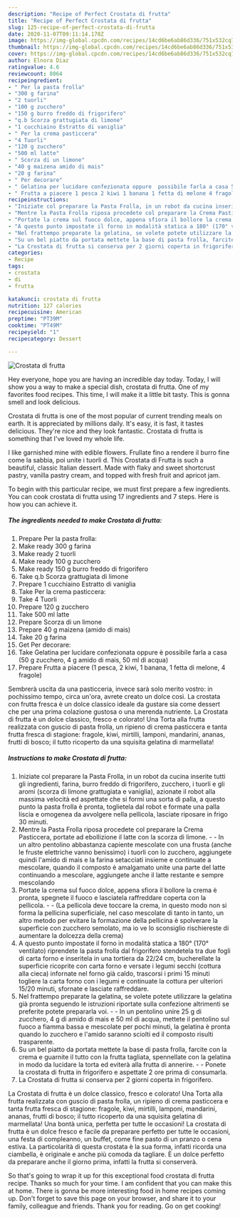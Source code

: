 ```yaml
---
description: "Recipe of Perfect Crostata di frutta"
title: "Recipe of Perfect Crostata di frutta"
slug: 125-recipe-of-perfect-crostata-di-frutta
date: 2020-11-07T09:11:14.178Z
image: https://img-global.cpcdn.com/recipes/14cd6be6ab86d336/751x532cq70/crostata-di-frutta-recipe-main-photo.jpg
thumbnail: https://img-global.cpcdn.com/recipes/14cd6be6ab86d336/751x532cq70/crostata-di-frutta-recipe-main-photo.jpg
cover: https://img-global.cpcdn.com/recipes/14cd6be6ab86d336/751x532cq70/crostata-di-frutta-recipe-main-photo.jpg
author: Elnora Diaz
ratingvalue: 4.6
reviewcount: 8064
recipeingredient:
- " Per la pasta frolla"
- "300 g farina"
- "2 tuorli"
- "100 g zucchero"
- "150 g burro freddo di frigorifero"
- "q.b Scorza grattugiata di limone"
- "1 cucchiaino Estratto di vaniglia"
- " Per la crema pasticcera"
- "4 Tuorli"
- "120 g zucchero"
- "500 ml latte"
- " Scorza di un limone"
- "40 g maizena amido di mais"
- "20 g farina"
- " Per decorare"
- " Gelatina per lucidare confezionata oppure  possibile farla a casa 50 g zucchero 4 g amido di mais 50 ml di acqua"
- " Frutta a piacere 1 pesca 2 kiwi 1 banana 1 fetta di melone 4 fragole"
recipeinstructions:
- "Iniziate col preparare la Pasta Frolla, in un robot da cucina inserite tutti gli ingredienti, farina, burro freddo di frigorifero, zucchero, i tuorli e gli aromi (scorza di limone grattugiata e vaniglia), azionate il robot alla massima velocità ed aspettate che si formi una sorta di palla, a questo punto la pasta frolla è pronta, toglietela dal robot e formate una palla liscia e omogenea da avvolgere nella pellicola, lasciate riposare in frigo 30 minuti."
- "Mentre la Pasta Frolla riposa procedete col preparare la Crema Pasticcera, portate ad ebollizione il latte con la scorza di limone.  In un altro pentolino abbastanza capiente mescolate con una frusta (anche le fruste elettriche vanno benissimo) i tuorli con lo zucchero, aggiungete quindi l&#39;amido di mais e la farina setacciati insieme e continuate a mescolare, quando il composto è amalgamato unite una parte del latte continuando a mescolare, aggiungete anche il latte restante e sempre mescolando"
- "Portate la crema sul fuoco dolce, appena sfiora il bollore la crema è pronta, spegnete il fuoco e lasciatela raffreddare coperta con la pellicola.  (La pellicola deve toccare la crema, in questo modo non si forma la pellicina superficiale, nel caso mescolate di tanto in tanto, un altro metodo per evitare la formazione della pellicina è spolverare la superficie con zucchero semolato, ma io ve lo sconsiglio rischiereste di aumentare la dolcezza della crema)"
- "A questo punto impostate il forno in modalità statica a 180° (170° ventilato) riprendete la pasta frolla dal frigorifero stendetela tra due fogli di carta forno e inseritela in una tortiera da 22/24 cm, bucherellate la superficie ricoprite con carta forno e versate i legumi secchi (cottura alla cieca) infornate nel forno già caldo, trascorsi i primi 15 minuti togliere la carta forno con i legumi e continuate la cottura per ulteriori 15/20 minuti, sfornate e lasciate raffreddare."
- "Nel frattempo preparate la gelatina, se volete potete utilizzare la gelatina già pronta seguendo le istruzioni riportate sulla confezione altrimenti se preferite potete prepararla voi.  In un pentolino unire 25 g di zucchero, 4 g di amido di mais e 50 ml di acqua, mettete il pentolino sul fuoco a fiamma bassa e mescolate per pochi minuti, la gelatina è pronta quando lo zucchero e l&#39;amido saranno sciolti ed il composto risulti trasparente."
- "Su un bel piatto da portata mettete la base di pasta frolla, farcite con la crema e guarnite il tutto con la frutta tagliata, spennellate con la gelatina in modo da lucidare la torta ed eviterà alla frutta di annerire.  Ponete la crostata di frutta in frigorifero e aspettate 2 ore prima di consumarla."
- "La Crostata di frutta si conserva per 2 giorni coperta in frigorifero."
categories:
- Recipe
tags:
- crostata
- di
- frutta

katakunci: crostata di frutta 
nutrition: 127 calories
recipecuisine: American
preptime: "PT39M"
cooktime: "PT49M"
recipeyield: "1"
recipecategory: Dessert

---
```



![Crostata di frutta](https://img-global.cpcdn.com/recipes/14cd6be6ab86d336/751x532cq70/crostata-di-frutta-recipe-main-photo.jpg)

Hey everyone, hope you are having an incredible day today. Today, I will show you a way to make a special dish, crostata di frutta. One of my favorites food recipes. This time, I will make it a little bit tasty. This is gonna smell and look delicious.

Crostata di frutta is one of the most popular of current trending meals on earth. It is appreciated by millions daily. It's easy, it is fast, it tastes delicious. They're nice and they look fantastic. Crostata di frutta is something that I've loved my whole life.

I like garnished mine with edible flowers. Frullate fino a rendere il burro fine come la sabbia, poi unite i tuorli d. This Crostata di Frutta is such a beautiful, classic Italian dessert. Made with flaky and sweet shortcrust pastry, vanilla pastry cream, and topped with fresh fruit and apricot jam.


To begin with this particular recipe, we must first prepare a few ingredients. You can cook crostata di frutta using 17 ingredients and 7 steps. Here is how you can achieve it.

<!--inarticleads1-->

##### The ingredients needed to make Crostata di frutta:

1. Prepare  Per la pasta frolla:
1. Make ready 300 g farina
1. Make ready 2 tuorli
1. Make ready 100 g zucchero
1. Make ready 150 g burro freddo di frigorifero
1. Take q.b Scorza grattugiata di limone
1. Prepare 1 cucchiaino Estratto di vaniglia
1. Take  Per la crema pasticcera:
1. Take 4 Tuorli
1. Prepare 120 g zucchero
1. Take 500 ml latte
1. Prepare  Scorza di un limone
1. Prepare 40 g maizena (amido di mais)
1. Take 20 g farina
1. Get  Per decorare:
1. Take  Gelatina per lucidare confezionata oppure è possibile farla a casa (50 g zucchero, 4 g amido di mais, 50 ml di acqua)
1. Prepare  Frutta a piacere (1 pesca, 2 kiwi, 1 banana, 1 fetta di melone, 4 fragole)


Sembrerà uscita da una pasticceria, invece sarà solo merito vostro: in pochissimo tempo, circa un&#39;ora, avrete creato un dolce così. La crostata con frutta fresca è un dolce classico ideale da gustare sia come dessert che per una prima colazione gustosa o una merenda nutriente. La Crostata di frutta è un dolce classico, fresco e colorato! Una Torta alla frutta realizzata con guscio di pasta frolla, un ripieno di crema pasticcera e tanta frutta fresca di stagione: fragole, kiwi, mirtilli, lamponi, mandarini, ananas, frutti di bosco; il tutto ricoperto da una squisita gelatina di marmellata! 

<!--inarticleads2-->

##### Instructions to make Crostata di frutta:

1. Iniziate col preparare la Pasta Frolla, in un robot da cucina inserite tutti gli ingredienti, farina, burro freddo di frigorifero, zucchero, i tuorli e gli aromi (scorza di limone grattugiata e vaniglia), azionate il robot alla massima velocità ed aspettate che si formi una sorta di palla, a questo punto la pasta frolla è pronta, toglietela dal robot e formate una palla liscia e omogenea da avvolgere nella pellicola, lasciate riposare in frigo 30 minuti.
1. Mentre la Pasta Frolla riposa procedete col preparare la Crema Pasticcera, portate ad ebollizione il latte con la scorza di limone. -  - In un altro pentolino abbastanza capiente mescolate con una frusta (anche le fruste elettriche vanno benissimo) i tuorli con lo zucchero, aggiungete quindi l&#39;amido di mais e la farina setacciati insieme e continuate a mescolare, quando il composto è amalgamato unite una parte del latte continuando a mescolare, aggiungete anche il latte restante e sempre mescolando
1. Portate la crema sul fuoco dolce, appena sfiora il bollore la crema è pronta, spegnete il fuoco e lasciatela raffreddare coperta con la pellicola. -  - (La pellicola deve toccare la crema, in questo modo non si forma la pellicina superficiale, nel caso mescolate di tanto in tanto, un altro metodo per evitare la formazione della pellicina è spolverare la superficie con zucchero semolato, ma io ve lo sconsiglio rischiereste di aumentare la dolcezza della crema)
1. A questo punto impostate il forno in modalità statica a 180° (170° ventilato) riprendete la pasta frolla dal frigorifero stendetela tra due fogli di carta forno e inseritela in una tortiera da 22/24 cm, bucherellate la superficie ricoprite con carta forno e versate i legumi secchi (cottura alla cieca) infornate nel forno già caldo, trascorsi i primi 15 minuti togliere la carta forno con i legumi e continuate la cottura per ulteriori 15/20 minuti, sfornate e lasciate raffreddare.
1. Nel frattempo preparate la gelatina, se volete potete utilizzare la gelatina già pronta seguendo le istruzioni riportate sulla confezione altrimenti se preferite potete prepararla voi. -  - In un pentolino unire 25 g di zucchero, 4 g di amido di mais e 50 ml di acqua, mettete il pentolino sul fuoco a fiamma bassa e mescolate per pochi minuti, la gelatina è pronta quando lo zucchero e l&#39;amido saranno sciolti ed il composto risulti trasparente.
1. Su un bel piatto da portata mettete la base di pasta frolla, farcite con la crema e guarnite il tutto con la frutta tagliata, spennellate con la gelatina in modo da lucidare la torta ed eviterà alla frutta di annerire. -  - Ponete la crostata di frutta in frigorifero e aspettate 2 ore prima di consumarla.
1. La Crostata di frutta si conserva per 2 giorni coperta in frigorifero.


La Crostata di frutta è un dolce classico, fresco e colorato! Una Torta alla frutta realizzata con guscio di pasta frolla, un ripieno di crema pasticcera e tanta frutta fresca di stagione: fragole, kiwi, mirtilli, lamponi, mandarini, ananas, frutti di bosco; il tutto ricoperto da una squisita gelatina di marmellata! Una bontà unica, perfetta per tutte le occasioni! La crostata di frutta è un dolce fresco e facile da preparare perfetto per tutte le occasioni, una festa di compleanno, un buffet, come fine pasto di un pranzo o cena estiva. La particolarità di questa crostata è la sua forma, infatti ricorda una ciambella, è originale e anche più comoda da tagliare. È un dolce perfetto da preparare anche il giorno prima, infatti la frutta si conserverà. 

So that's going to wrap it up for this exceptional food crostata di frutta recipe. Thanks so much for your time. I am confident that you can make this at home. There is gonna be more interesting food in home recipes coming up. Don't forget to save this page on your browser, and share it to your family, colleague and friends. Thank you for reading. Go on get cooking!
